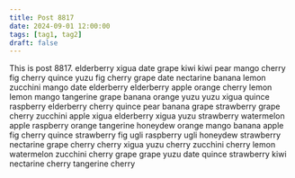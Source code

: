```yaml
---
title: Post 8817
date: 2024-09-01 12:00:00
tags: [tag1, tag2]
draft: false
---
```

This is post 8817.
elderberry
xigua
date
grape
kiwi
kiwi
pear
mango
cherry
fig
cherry
quince
yuzu
fig
cherry
grape
date
nectarine
banana
lemon
zucchini
mango
date
elderberry
elderberry
apple
orange
cherry
lemon
lemon
mango
tangerine
grape
banana
orange
yuzu
yuzu
xigua
quince
raspberry
elderberry
cherry
quince
pear
banana
grape
strawberry
grape
cherry
zucchini
apple
xigua
elderberry
xigua
yuzu
strawberry
watermelon
apple
raspberry
orange
tangerine
honeydew
orange
mango
banana
apple
fig
cherry
quince
strawberry
fig
ugli
raspberry
ugli
honeydew
strawberry
nectarine
grape
cherry
cherry
xigua
yuzu
cherry
zucchini
cherry
lemon
watermelon
zucchini
cherry
grape
grape
yuzu
date
quince
strawberry
kiwi
nectarine
cherry
tangerine
cherry
